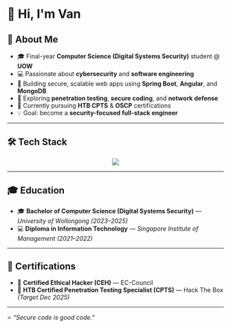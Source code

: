 # 👋 Hi, I'm Van  

## 🧠 About Me  
- 🎓 Final-year **Computer Science (Digital Systems Security)** student @ **UOW**  
- 💻 Passionate about **cybersecurity** and **software engineering**  
- 🚀 Building secure, scalable web apps using **Spring Boot**, **Angular**, and **MongoDB**  
- 🔐 Exploring **penetration testing**, **secure coding**, and **network defense**  
- 🌱 Currently pursuing **HTB CPTS** & **OSCP** certifications  
- 💡 Goal: become a **security-focused full-stack engineer**  

---

## 🛠️ Tech Stack  

<p align="center">
  <img src="https://skillicons.dev/icons?i=java,spring,angular,html,css,js,python,go,nodejs,react,mysql,mongodb,linux,git,github,vscode,postman,bash,kali,burpsuite" />
</p>

---

## 🎓 Education  
- 🎓 **Bachelor of Computer Science (Digital Systems Security)** — *University of Wollongong (2023–2025)*  
- 💻 **Diploma in Information Technology** — *Singapore Institute of Management (2021–2022)*  

---

## 🧾 Certifications  
- 🧠 **Certified Ethical Hacker (CEH)** — EC-Council 
- 🧩 **HTB Certified Penetration Testing Specialist (CPTS)** — Hack The Box *(Target Dec 2025)*  

---


⭐ *“Secure code is good code.”*
